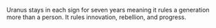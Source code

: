 Uranus stays in each sign for seven years meaning it rules a generation more than a person. 
It rules innovation, rebellion, and progress.